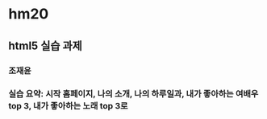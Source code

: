 # hm20
## html5 실습 과제
### 조재윤
### 실습 요약: 시작 홈페이지, 나의 소개, 나의 하루일과, 내가 좋아하는 여배우 top 3, 내가 좋아하는 노래 top 3로 
